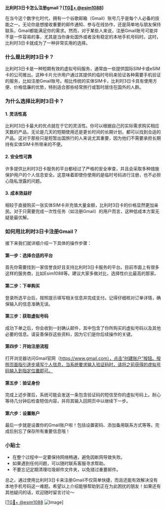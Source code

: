 **比利时3日卡怎么注册gmail？[[TG💪+ @esim1088](https://t.me/s/esim1088)]**

在当今这个数字化时代，拥有一个谷歌邮箱（Gmail）账号几乎是每个人必备的技能之一。无论你是想接收重要的邮件通知、参与在线协作，还是简单地与朋友保持联系，Gmail都能满足你的需求。然而，对于某些人来说，注册Gmail账号可能并不是一件容易的事，尤其是当你身处国外或者没有稳定的本地手机号码时。这时，比利时3日卡就成为了一种非常实用的选择。

### 什么是比利时3日卡？

比利时3日卡是一种短期有效的虚拟号码服务，通常由一些提供国际SIM卡或eSIM卡的公司推出。这种卡片允许用户通过其提供的临时号码来验证各种需要手机验证的服务，比如注册Gmail账号。相比传统的实体SIM卡，比利时3日卡具有使用方便、价格低廉的优势，特别适合那些经常旅行或暂时居住在国外的人群。

### 为什么选择比利时3日卡？

#### 1. 灵活性高
比利时3日卡最大的优点就在于它的灵活性。你可以根据自己的实际需求购买相应天数的产品，无论是几天的短期使用还是更长时间的长期计划，都可以找到合适的产品。这对于那些只是短暂出国旅行的人来说尤其重要，因为他们不需要承担长期持有实体SIM卡所带来的不便。

#### 2. 安全性可靠
许多提供比利时3日卡服务的平台都经过了严格的安全审查，并且会采取多种措施保护用户的个人信息安全。这意味着即使你使用的是临时号码进行注册，也不必担心隐私泄露的问题。

#### 3. 成本效益好
相较于直接购买一张实体SIM卡并充值大量金额，比利时3日卡的价格显然更加亲民。对于只需要完成一次性任务（如注册Gmail）的用户而言，这种低成本方案无疑是最优解。

### 如何用比利时3日卡注册Gmail？

接下来我们就详细介绍一下具体的操作步骤：

#### 第一步：选择合适的平台
首先你需要找到一家信誉良好且支持比利时3日卡服务的平台。目前市面上有很多这样的服务商，比如Esim1088等。建议大家多做对比，选择性价比最高的那家。

#### 第二步：下单购买
登录所选平台后，按照提示填写相关信息并完成支付。记得仔细核对订单详情，确保输入的信息准确无误。

#### 第三步：获取虚拟号码
成功下单之后，你会收到一封确认邮件，其中包含了你所购买的虚拟号码以及其他必要的信息。请妥善保存这些资料，因为它们是你后续操作的关键。

#### 第四步：开始注册流程
打开浏览器访问Gmail官网（https://www.gmail.com），点击“创建账户”按钮。按照页面指引逐步填写个人信息，当系统要求输入验证码时，请将之前获得的虚拟号码输入到指定位置即可。

#### 第五步：验证身份
完成上述步骤后，系统可能会发送一条包含验证码的短信至你的虚拟号码上。耐心等待几分钟后检查短信内容，并将其输入回网页中以继续下一步。

#### 第六步：设置账户
最后一步就是设置你的Gmail账户啦！包括设置密码、添加备用联系方式等等。完成后别忘了保存所有重要信息哦！

### 小贴士

- 在整个过程中一定要保持网络畅通，避免因断网导致失败。
- 如果遇到任何问题，可以随时联系客服寻求帮助。
- 不要忘记定期清理垃圾邮件文件夹，以免错过重要邮件。

总之，通过使用比利时3日卡来注册Gmail不仅简单快捷，而且还能有效解决没有本地手机号码这一难题。希望以上介绍能够帮助到正在为此困扰的朋友！如果还有其他疑问的话，欢迎随时留言讨论～

[[TG💪+ @esim1088](https://t.me/s/esim1088) ![Image](https://i.postimg.cc/4NQfJmqS/Snipaste-2025-05-13-00-14-12.png)]